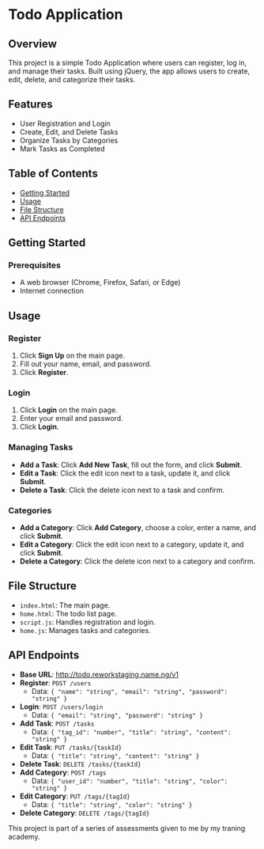 # Todo Application
## Overview
This project is a simple Todo Application where users can register, log in, and manage their tasks. Built using jQuery, the app allows users to create, edit, delete, and categorize their tasks.

## Features
* User Registration and Login
* Create, Edit, and Delete Tasks
* Organize Tasks by Categories
* Mark Tasks as Completed
## Table of Contents

- [Getting Started](#getting-started)
- [Usage](#usage)
- [File Structure](#file-structure)
- [API Endpoints](#api-endpoints)

  
## Getting Started
### Prerequisites
* A web browser (Chrome, Firefox, Safari, or Edge)
* Internet connection
## Usage

### Register

1. Click **Sign Up** on the main page.
2. Fill out your name, email, and password.
3. Click **Register**.

### Login

1. Click **Login** on the main page.
2. Enter your email and password.
3. Click **Login**.

### Managing Tasks

- **Add a Task**: Click **Add New Task**, fill out the form, and click **Submit**.
- **Edit a Task**: Click the edit icon next to a task, update it, and click **Submit**.
- **Delete a Task**: Click the delete icon next to a task and confirm.

### Categories

- **Add a Category**: Click **Add Category**, choose a color, enter a name, and click **Submit**.
- **Edit a Category**: Click the edit icon next to a category, update it, and click **Submit**.
- **Delete a Category**: Click the delete icon next to a category and confirm.

## File Structure

- `index.html`: The main page.
- `home.html`: The todo list page.
- `script.js`: Handles registration and login.
- `home.js`: Manages tasks and categories.

## API Endpoints
- **Base URL**:  http://todo.reworkstaging.name.ng/v1
- **Register**: `POST /users`
  - Data: `{ "name": "string", "email": "string", "password": "string" }`
- **Login**: `POST /users/login`
  - Data: `{ "email": "string", "password": "string" }`
- **Add Task**: `POST /tasks`
  - Data: `{ "tag_id": "number", "title": "string", "content": "string" }`
- **Edit Task**: `PUT /tasks/{taskId}`
  - Data: `{ "title": "string", "content": "string" }`
- **Delete Task**: `DELETE /tasks/{taskId}`
- **Add Category**: `POST /tags`
  - Data: `{ "user_id": "number", "title": "string", "color": "string" }`
- **Edit Category**: `PUT /tags/{tagId}`
  - Data: `{ "title": "string", "color": "string" }`
- **Delete Category**: `DELETE /tags/{tagId}`


This project is part of a series of assessments given to me by my traning academy.

